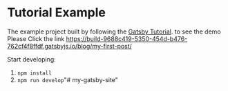 # Tutorial Example

The example project built by following the [Gatsby Tutorial](https://gatsbyjs.com/docs/tutorial/).
to see the demo Please Click the link https://build-9688c419-5350-454d-b476-762cf4f8ffdf.gatsbyjs.io/blog/my-first-post/

Start developing:

1. `npm install`
1. `npm run develop`"# my-gatsby-site" 

